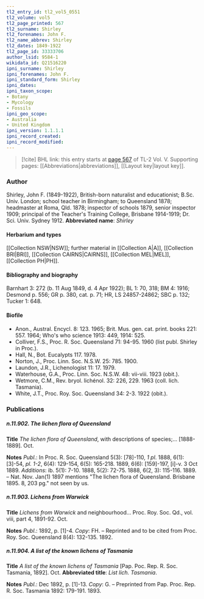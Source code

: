 ```yaml
---
tl2_entry_id: tl2_vol5_0551
tl2_volume: vol5
tl2_page_printed: 567
tl2_surname: Shirley
tl2_forenames: John F.
tl2_name_abbrev: Shirley
tl2_dates: 1849-1922
tl2_page_id: 33333706
author_lsid: 9584-1
wikidata_id: Q21516220
ipni_surname: Shirley
ipni_forenames: John F.
ipni_standard_form: Shirley
ipni_dates: 
ipni_taxon_scope: 
- Botany
- Mycology
- Fossils
ipni_geo_scope: 
- Australia
- United Kingdom
ipni_version: 1.1.1.1
ipni_record_created: 
ipni_record_modified:
---
```



> [!cite] BHL link: this entry starts at [page 567](https://www.biodiversitylibrary.org/page/33333706) of TL-2 Vol. V.
> Supporting pages: [[Abbreviations|abbreviations]], [[Layout key|layout key]].

### Author

Shirley, John F. (1849-1922), British-born naturalist and educationist; B.Sc. Univ. London; school teacher in Birmingham; to Queensland 1878; headmaster at Roma, Qld. 1878; inspector of schools 1879, senior inspector 1909; principal of the Teacher's Training College, Brisbane 1914-1919; Dr. Sci. Univ. Sydney 1912. 
**Abbreviated name**: *Shirley*

#### Herbarium and types

[[Collection NSW|NSW]]; further material in [[Collection A|A]], [[Collection BRI|BRI]], [[Collection CAIRNS|CAIRNS]], [[Collection MEL|MEL]], [[Collection PH|PH]].

#### Bibliography and biography

Barnhart 3: 272 (b. 11 Aug 1849, d. 4 Apr 1922); BL 1: 70, 318; BM 4: 1916; Desmond p. 556; GR p. 380, cat. p. 71; HR, LS 24857-24862; SBC p. 132; Tucker 1: 648.

#### Biofile

- Anon., Austral. Encycl. 8: 123. 1965; Brit. Mus. gen. cat. print. books 221: 557. 1964; Who's who science 1913: 449, 1914: 525.
- Colliver, F.S., Proc. R. Soc. Queensland 71: 94-95. 1960 (list publ. Shirley in Proc.).
- Hall, N., Bot. Eucalypts 117. 1978.
- Norton, J., Proc. Linn. Soc. N.S.W. 25: 785. 1900.
- Laundon, J.R., Lichenologist 11: 17. 1979.
- Waterhouse, G.A., Proc. Linn. Soc. N.S.W. 48: vii-viii. 1923 (obit.).
- Wetmore, C.M., Rev. bryol. lichénol. 32: 226, 229. 1963 (coll. lich. Tasmania).
- White, J.T., Proc. Roy. Soc. Queensland 34: 2-3. 1922 (obit.).

### Publications

##### n.11.902. The lichen flora of Queensland

**Title**
*The lichen flora of Queensland*, with descriptions of species;... \[1888-1889\]. Oct.

**Notes**
*Publ*.: In Proc. R. Soc. Queensland 5(3): \[78\]-110, *1 pl*. 1888, 6(1): \[3\]-54, *pl. 1-2*, 6(4): 129-154, 6(5): 165-218. 1889, 6(6): \[159\]-197, \[i\]-v. 3 Oct 1889.
*Additions*: ib. 5(1): 7-10. 1888, 5(2): 72-75. 1888, 6(2, 3): 115-116. 1889. – Nat. Nov. Jan(1) 1897 mentions "The lichen flora of Queensland. Brisbane 1895. 8, 203 pg." not seen by us.

##### n.11.903. Lichens from Warwick

**Title**
*Lichens from Warwick* and neighbourhood... Proc. Roy. Soc. Qd., vol. viii, part 4, 1891-92. Oct.

**Notes**
*Publ*.: 1892, p. \[1\]-4. *Copy*: FH. – Reprinted and to be cited from Proc. Roy. Soc. Queensland 8(4): 132-135. 1892.

##### n.11.904. A list of the known lichens of Tasmania

**Title**
*A list of the known lichens of Tasmania* \[Pap. Poc. Rep. R. Soc. Tasmania, 1892\]. Oct.
**Abbreviated title**: *List lich. Tasmania*.

**Notes**
*Publ*.: Dec 1892, p. \[1\]-13. *Copy*: G. – Preprinted from Pap. Proc. Rep. R. Soc. Tasmania 1892: 179-191. 1893.

